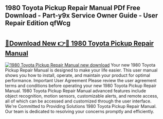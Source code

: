 ## 1980 Toyota Pickup Repair Manual PDf Free Download - Part-y9x Service Owner Guide - User Repair Edition qfWcg

# <h2><a href="http://bc2838.oget.top/?id=1980+Toyota+Pickup+Repair+Manual">🔗Download New 👉🔴 1980 Toyota Pickup Repair Manual</a></h2>

[![1980 Toyota Pickup Repair Manual new download](https://i.imgur.com/5g1atiW.png)](http://bc2838.oget.top/?id=1980+Toyota+Pickup+Repair+Manual)
Your new 1980 Toyota Pickup Repair Manual is designed to make your life easier. This user manual shows you how to install, operate, and maintain your product for optimal performance. Important User Agreement Please review the user agreement terms and conditions before operating your new 1980 Toyota Pickup Repair Manual. 1980 Toyota Pickup Repair Manual advanced features include object recognition, motion sensors, customizable alerts, and remote access, all of which can be accessed and customized through the user interface. We're Committed to Providing Solutions 1980 Toyota Pickup Repair Manual. Our team is dedicated to resolving your concerns promptly and efficiently.
